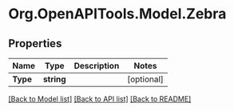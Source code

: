 # Org.OpenAPITools.Model.Zebra

## Properties

Name | Type | Description | Notes
------------ | ------------- | ------------- | -------------
**Type** | **string** |  | [optional] 

[[Back to Model list]](../../README.md#documentation-for-models) [[Back to API list]](../../README.md#documentation-for-api-endpoints) [[Back to README]](../../README.md)

